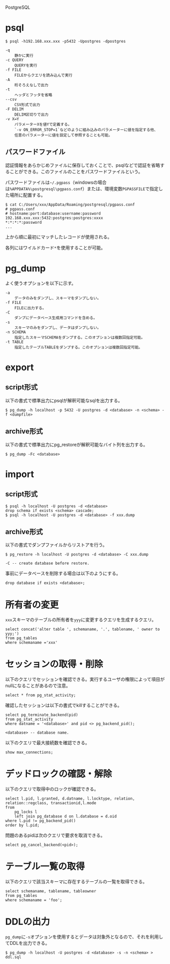 PostgreSQL

# psql

    $ psql -h192.168.xxx.xxx -p5432 -Upostgres -dpostgres
    
    -q
        静かに実行
    -c QUERY
        QUERYを実行
    -f FILE
        FILEからクエリを読み込んで実行
    -A
        桁そろえなしで出力
    -t
        ヘッダとフッタを省略
    --csv
        CSV形式で出力
    -F DELIM
        DELIM区切りで出力
    -v X=Y
        パラメーターXを値Yで定義する。
        `-v ON_ERROR_STOP=1`などのように組み込みのパラメーターに値を指定する他、
        任意のパラメーターに値を設定して参照することも可能。

## パスワードファイル
認証情報をあらかじめファイルに保存しておくことで、psqlなどで認証を省略することができる。このファイルのことをパスワードファイルという。

パスワードファイルは`~/.pgpass`（windowsの場合は`%APPDATA%\postgresql\pgpass.conf`）または、環境変数`PGPASSFILE`で指定した場所に配置する。

    $ cat C:/Users/xxx/AppData/Roaming/postgresql/pgpass.conf
    # pgpass.conf
    # hostname:port:database:username:password
    192.168.xxx.xxx:5432:postgres:postgres:xxxx
    *:*:*:*:password
    ...

上から順に最初にマッチしたレコードが使用される。

各列にはワイルドカード`*`を使用することが可能。

# pg_dump
よく使うオプションを以下に示す。

    -a
        データのみをダンプし、スキーマをダンプしない。
    -f FILE
        FILEに出力する。
    -C
        ダンプにデータベース生成用コマンドを含める。
    -s
        スキーマのみをダンプし、データはダンプしない。
    -n SCHEMA
        指定したスキーマSCHEMAをダンプする。このオプションは複数回指定可能。
    -t TABLE
        指定したテーブルTABLEをダンプする。このオプションは複数回指定可能。

# export
## script形式
以下の書式で標準出力にpsqlが解釈可能なsqlを出力する。

    $ pg_dump -h localhost -p 5432 -U postgres -d <database> -n <schema> -f <dumpfile>

## archive形式
以下の書式で標準出力にpg_restoreが解釈可能なバイト列を出力する。

    $ pg_dump -Fc <database>

# import
## script形式

    $ psql -h localhost -U postgres -d <database>
    drop schema if exists <schema> cascade;
    $ psql -h localhost -U postgres -d <database> -f xxx.dump

## archive形式
以下の書式でダンプファイルからリストアを行う。

    $ pg_restore -h localhost -U postgres -d <database> -C xxx.dump
    
    -C -- create database before restore.

事前にデータベースを削除する場合は以下のようにする。

    drop database if exists <database>;

# 所有者の変更
`xxx`スキーマのテーブルの所有者を`yyy`に変更するクエリを生成するクエリ。

    select concat('alter table ', schemaname, '.', tablename, ' owner to yyy;')
    from pg_tables
    where schemaname ='xxx'

# セッションの取得・削除
以下のクエリでセッションを確認できる。実行するユーザの権限によって項目がnullになることがあるので注意。

    select * from pg_stat_activity;

確認したセッションは以下の書式でkillすることができる。

    select pg_terminate_backend(pid)
    from pg_stat_activity
    where datname = '<database>' and pid <> pg_backend_pid();
    
    <database> -- database name.

以下のクエリで最大接続数を確認できる。

    show max_connections;

# デッドロックの確認・解除
以下のクエリで取得中のロックが確認できる。

    select l.pid, l.granted, d.datname, l.locktype, relation, relation::regclass, transactionid,l.mode
    from
        pg_locks l
        left join pg_database d on l.database = d.oid
    where l.pid != pg_backend_pid()
    order by l.pid;

問題のあるpidは次のクエリで要求を取消できる。

    select pg_cancel_backend(<pid>);

# テーブル一覧の取得
以下のクエリで該当スキーマに存在するテーブルの一覧を取得できる。

    select schemaname, tablename, tableowner
    from pg_tables
    where schemaname = 'foo';

# DDLの出力
`pg_dump`に`-s`オプションを使用するとデータは対象外となるので、それを利用してDDLを出力できる。

    $ pg_dump -h localhost -U postgres -d <database> -s -n <schema> > ddl.sql
